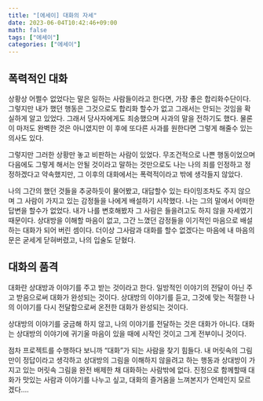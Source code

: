 ```yaml
---
title: "[에세이] 대화의 자세"
date: 2023-06-04T10:42:46+09:00
math: false
tags: ["에세이"]
categories: ["에세이"]
---
```

## 폭력적인 대화

상황상 어쩔수 없었다는 말은 일하는 사람들이라고 한다면, 가장 좋은 합리화수단이다. 그렇지만 내가 했던 행동은 그것으로도 합리화 할수가 없고 그래서는 안되는 것임을 확실하게 알고 있었다. 그래서 당사자에게도 죄송했으며 사과의 말을 전하기도 했다. 물론 이 마저도 완벽한 것은 아니였지만 이 후에 또다른 사과를 원한다면 그렇게 해줄수 있는 의사도 있다.

그렇지만 그러한 상황만 놓고 비판하는 사람이 있었다. 무조건적으로 나쁜 행동이었으며 다음에도 그렇게 해서는 안될 것이라고 말하는 것만으로도 나는 나의 죄를 인정하고 정정하겠다고 약속했지만, 그 이후의 대화에서는 폭력적이라고 밖에 생각들지 않았다.

나의 그간의 했던 것들을 추궁하듯이 물어봤고, 대답할수 있는 타이밍조차도 주지 않으며 그 사람이 가지고 있는 감정들을 나에게 배설하기 시작했다. 나는 그의 말에서 어떠한 답변을 할수가 없었다. 내가 나를 변호해봤자 그 사람은 들을려고도 하지 않을 자세였기 때문이다. 상대방을 이해할 마음이 없고, 그간 느꼈던 감정들을 이기적인 마음으로 배설하는 대화가 되어 버린 셈이다. 더이상 그사람과 대화를 할수 없겠다는 마음에 내 마음의 문은 굳세게 닫혀버렸고, 나의 입술도 닫혔다.

## 대화의 품격

대화란 상대방과 이야기를 주고 받는 것이라고 한다. 일방적인 이야기의 전달이 아닌 주고 받음으로써 대화가 완성되는 것이다. 상대방의 이야기를 듣고, 그것에 맞는 적절한 나의 이야기를 다시 전달함으로써 온전한 대화가 완성되는 것이다.

상대방의 이야기를 궁금해 하지 않고, 나의 이야기를 전달하는 것은 대화가 아니다. 대화는 상대방의 이야기에 귀기울 마음이 있을 때에 시작인 것이고 그게 전부이니 것이다.

점차 프로젝트를 수행하다 보니까 “대화”가 되는 사람을 찾기 힘들다. 내 머릿속의 그림만이 정답이라고 생각하고 상대방의 그림을 이해하지 않을려고 하는 행동과 상대방이 가지고 있는 머릿속 그림을 완전 배제한 채 대화하는 사람밖에 없다. 진정으로 함께할때 대화가 맛있는 사람과 이야기를 나누고 싶고, 대화의 즐거움을 느껴본지가 언제인지 모르겠다….
